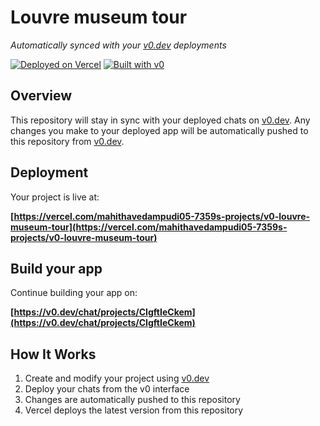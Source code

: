 # Louvre museum tour

*Automatically synced with your [v0.dev](https://v0.dev) deployments*

[![Deployed on Vercel](https://img.shields.io/badge/Deployed%20on-Vercel-black?style=for-the-badge&logo=vercel)](https://vercel.com/mahithavedampudi05-7359s-projects/v0-louvre-museum-tour)
[![Built with v0](https://img.shields.io/badge/Built%20with-v0.dev-black?style=for-the-badge)](https://v0.dev/chat/projects/CIgftIeCkem)

## Overview

This repository will stay in sync with your deployed chats on [v0.dev](https://v0.dev).
Any changes you make to your deployed app will be automatically pushed to this repository from [v0.dev](https://v0.dev).

## Deployment

Your project is live at:

**[https://vercel.com/mahithavedampudi05-7359s-projects/v0-louvre-museum-tour](https://vercel.com/mahithavedampudi05-7359s-projects/v0-louvre-museum-tour)**

## Build your app

Continue building your app on:

**[https://v0.dev/chat/projects/CIgftIeCkem](https://v0.dev/chat/projects/CIgftIeCkem)**

## How It Works

1. Create and modify your project using [v0.dev](https://v0.dev)
2. Deploy your chats from the v0 interface
3. Changes are automatically pushed to this repository
4. Vercel deploys the latest version from this repository